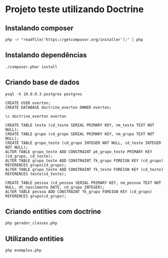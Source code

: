# Projeto teste utilizando Doctrine

## Instalando composer

    php -r "readfile('https://getcomposer.org/installer');" | php

## Instalando dependências

    ./composer.phar install

## Criando base de dados

    psql -h 10.0.0.3 postgres postgres
     
    CREATE USER everton;
    CREATE DATABASE doctrine_everton OWNER everton;
     
    \c doctrine_everton everton
     
    CREATE TABLE teste (cd_teste SERIAL PRIMARY KEY, nm_teste TEXT NOT NULL);
    CREATE TABLE grupo (cd_grupo SERIAL PRIMARY KEY, nm_grupo TEXT NOT NULL);
    CREATE TABLE grupo_teste (cd_grupo INTEGER NOT NULL, cd_teste INTEGER NOT NULL);
    ALTER TABLE grupo_teste ADD CONSTRAINT pk_grupo_teste PRIMARY KEY (cd_grupo, cd_teste);
    ALTER TABLE grupo_teste ADD CONSTRAINT fk_grupo FOREIGN KEY (cd_grupo) REFERENCES grupo(cd_grupo);
    ALTER TABLE grupo_teste ADD CONSTRAINT fk_teste FOREIGN KEY (cd_teste) REFERENCES teste(cd_teste);
     
    CREATE TABLE pessoa (cd_pessoa SERIAL PRIMARY KEY, nm_pessoa TEXT NOT NULL, dt_nascimento DATE, cd_grupo INTEGER);
    ALTER TABLE pessoa ADD CONSTRAINT fk_grupo FOREIGN KEY (cd_grupo) REFERENCES grupo(cd_grupo);

## Criando entities com doctrine

    php gerador_classes.php

## Utilizando entities

    php exemplos.php
